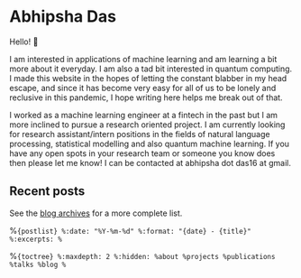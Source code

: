 # Abhipsha Das

Hello! 👋

I am interested in applications of machine learning and am learning a bit more about it everyday. I am also a tad bit interested in quantum computing. I made this website in the hopes of letting the constant blabber in my head escape, and since it has become very easy for all of us to be lonely and reclusive in this pandemic, I hope writing here helps me break out of that.

I worked as a machine learning engineer at a fintech in the past but I am more inclined to pursue a research oriented project. I am currently looking for research assistant/intern positions in the fields of natural language processing, statistical modelling and also quantum machine learning. If you have any open spots in your research team or someone you know does then please let me know! I can be contacted at abhipsha dot das16 at gmail.


## Recent posts

See the [blog archives](blog) for a more complete list.

%```{postlist}
%:date: "%Y-%m-%d"
%:format: "{date} - {title}"
%:excerpts:
%```

%```{toctree}
%:maxdepth: 2
%:hidden:
%about
%projects
%publications
%talks
%blog
%```
